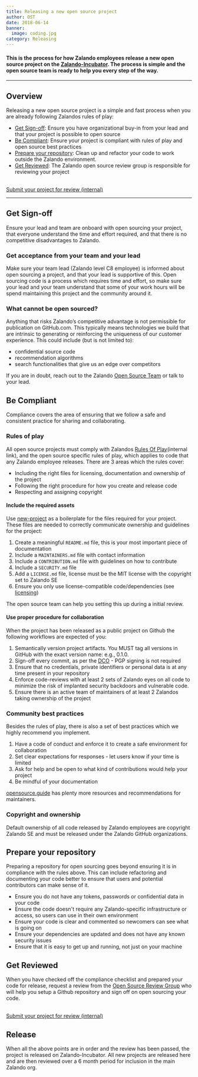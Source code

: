 ```yaml
---
title: Releasing a new open source project
author: OST
date: 2018-06-14
banner:
  image: coding.jpg
category: Releasing
---
```


#### This is the process for how Zalando employees release a new open source project on the [Zalando-Incubator](../github). The process is simple and the open source team is ready to help you every step of the way.

---

## Overview

Releasing a new open source project is a simple and fast process when you are already following Zalandos rules of play:

* [Get Sign-off](#get-sign-off): Ensure you have organizational buy-in from your lead and that your project is possible to open source   
* [Be Compliant](#be-compliant): Ensure your project is compliant with rules of play and open source best practices
* [Prepare your repository](#prepare-your-repository): Clean up and refactor your code to work outside the Zalando environment.
* [Get Reviewed](#get-reviewed): The Zalando open source review group is responsible for reviewing your project


<br>
<a class="dc-btn dc-btn--primary" target="_blank" href="https://goo.gl/forms/ZuykiWZvYZ4OnfzH2">Submit your project for review (internal)</a>


----

## Get Sign-off  
Ensure your lead and team are onboard with open sourcing your project, that everyone understand the time and effort required, and that there is no competitive disadvantages to Zalando.

### Get acceptance from your team and your lead

Make sure your team lead (Zalando level C8 employee) is informed about open sourcing a project, and that your lead is supportive of this. Open sourcing code is a process which requires time and effort, so make sure your lead and your team understand that some of your work hours will be spend maintaining this project and the community around it.

### What cannot be open sourced?

Anything that risks Zalando’s competitive advantage is not permissible for publication on GitHub.com. This typically means technologies we build that are intrinsic to generating or reinforcing the uniqueness of our customer experience. This could include (but is not limited to):

* confidential source code
* recommendation algorithms
* search functionalities that give us an edge over competitors

If you are in doubt, reach out to the Zalando [Open Source Team](/docs/resources/open-source-team/) or talk to your lead.


## Be Compliant

Compliance covers the area of ensuring that we follow a safe and consistent practice for sharing and collaborating.

### Rules of play

All open source projects must comply with Zalandos [Rules Of Play](https://rulesofplay.docs.zalando.net/)(internal link), and the open source specific rules of play, which applies to code that any Zalando employee releases. There are 3 areas which the rules cover:

* Including the right files for licensing, documentation and ownership of the project
* Following the right procedure for how you create and release code
* Respecting and assigning copyright

#### Include the required assets

Use [new-project](https://github.com/zalando-incubator/new-project) as a boilerplate for the files required for your project. These files are needed to correctly communicate ownership and guidelines for the project:

1.  Create a meaningful `README.md` file, this is your most important piece of documentation
2.  Include a `MAINTAINERS.md` file with contact information
3.  Include a `CONTRIBUTION.md` file with guidelines on how to contribute
4.  Include a `SECURITY.md` file
5.  Add a `LICENSE.md` file, license must be the MIT license with the copyright set to Zalando SE
6.  Ensure you only use license-compatible code/dependencies (see [licensing](../../resources/licensing))

The open source team can help you setting this up during a initial review. 

#### Use proper procedure for collaboration

When the project has been released as a public project on Github the following workflows are expected of you:

1.  Semantically version project artifacts. You MUST tag all versions in GitHub with the exact version name: e.g., 0.1.0.
2.  Sign-off every commit, as per the [DCO](https://developercertificate.org/) - PGP signing is not required
3.  Ensure that no credentials, private identifiers or personal data is at any time present in your repository
4.  Enforce code-reviews with at least 2 sets of Zalando eyes on all code to minimize the risk of implanted security backdoors and vulnerable code.
5. Ensure there is an active team of maintainers of at least 2 Zalandos taking ownership of the project


### Community best practices

Besides the rules of play, there is also a set of best practices which we highly recommend you implement.

1.  Have a code of conduct and enforce it to create a safe environment for collaboration
2.  Set clear expectations for responses - let users know if your time is limited
3.  Ask for help and be open to what kind of contributions would help your project
4.  Be mindful of your documentation

[opensource.guide](https://opensource.guide/building-community/) has plenty more resources and recommendations for maintainers.

### Copyright and ownership

Default ownership of all code released by Zalando employees are copyright Zalando SE and must be released under the Zalando GitHub organizations.  

## Prepare your repository

Preparing a repository for open sourcing goes beyond ensuring it is in compliance with the rules above. This can include refactoring and documenting your code better to ensure that users and potential contributors can make sense of it.

* Ensure you do not have any tokens, passwords or confidential data in your code
* Ensure the code doesn't require any Zalando-specific infrastructure or access, so users can use in their own environment
* Ensure your code is clear and commented so newcomers can see what is going on
* Ensure your dependencies are updated and does not have any known security issues
* Ensure that it is easy to get up and running, not just on your machine

## Get Reviewed

When you have checked off the compliance checklist and prepared your code for release, request a review from the [Open Source Review Group](/docs/resources/open-source-review-group/) who will help you setup a Github repository and sign off on open sourcing your code.

<br>
<a class="dc-btn dc-btn--primary" target="_blank" href="https://goo.gl/forms/ZuykiWZvYZ4OnfzH2">Submit your project for review (internal)</a>

## Release

When all the above points are in order and the review has been passed, the project is released
on Zalando-Incubator. All new projects are released here and are then reviewed over a 6 month period for inclusion in the main Zalando org.
